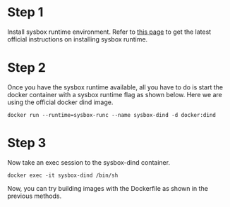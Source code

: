 # Step 1
Install sysbox runtime environment. Refer to [this page](https://github.com/nestybox/sysbox#installing-sysbox) to get the latest official instructions on installing sysbox runtime.

# Step 2
Once you have the sysbox runtime available, all you have to do is start the docker container with a sysbox runtime flag as shown below. Here we are using the official docker dind image.
```
docker run --runtime=sysbox-runc --name sysbox-dind -d docker:dind
```

# Step 3
Now take an exec session to the sysbox-dind container.
```
docker exec -it sysbox-dind /bin/sh
```
Now, you can try building images with the Dockerfile as shown in the previous methods.
